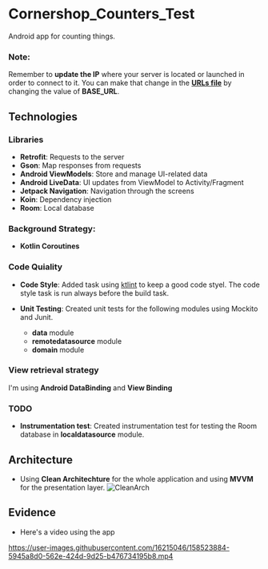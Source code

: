 # Cornershop_Counters_Test
Android app for counting things.

### **Note:** 
Remember to **update the IP** where your server is located or launched in order to connect to it. You can make that change in the [**URLs file**](https://github.com/MarlonHndz/Cornershop_Counters_Test/blob/master/remotedatasource/src/main/java/com/cornershop/remotedatasource/api/Urls.kt) by changing the value of **BASE_URL**. 

## Technologies

### Libraries
- **Retrofit**: Requests to the server
- **Gson**: Map responses from requests
- **Android ViewModels**: Store and manage UI-related data
- **Android LiveData**: UI updates from ViewModel to Activity/Fragment
- **Jetpack Navigation**: Navigation through the screens
- **Koin**: Dependency injection
- **Room**: Local database

### Background Strategy:
- **Kotlin Coroutines**

### Code Quiality
- **Code Style**: Added task using [ktlint](https://github.com/pinterest/ktlint) to keep a good code styel. The code style task is run always before the build task.

- **Unit Testing**: Created unit tests for the following modules using Mockito and Junit.
	- **data** module
	- **remotedatasource** module
	- **domain** module

### View retrieval strategy 
I'm using **Android DataBinding** and **View Binding**

### TODO
- **Instrumentation test**: Created instrumentation test for testing the Room database in **localdatasource** module.

## Architecture
- Using **Clean Architechture** for the whole application and using **MVVM** for the presentation layer.
![CleanArch](https://user-images.githubusercontent.com/16215046/158522837-2fcbe62d-f7be-4e5a-8f27-9a7f8450d42e.png)

## Evidence
- Here's a video using the app

https://user-images.githubusercontent.com/16215046/158523884-5945a8d0-562e-424d-9d25-b476734195b8.mp4

